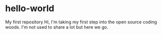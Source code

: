 # hello-world
My first repository
Hi, I'm taking my first step into the open source coding woods.
I'm not used to share a lot but here we go.

